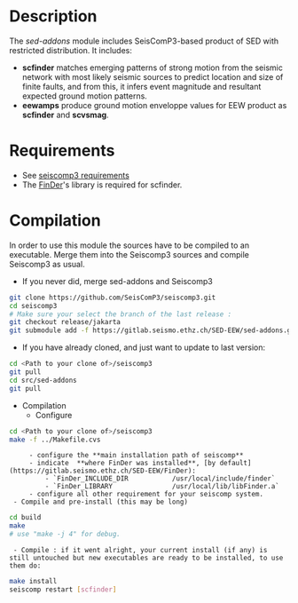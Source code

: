 # Description

The *sed-addons* module includes SeisComP3-based product of SED with restricted distribution. It includes:
  - **scfinder** matches emerging patterns of strong motion from the seismic network with most likely seismic sources to predict location and size of finite faults, and from this, it infers event magnitude and resultant expected ground motion patterns.
  - **eewamps** produce ground motion enveloppe values for EEW product as **scfinder** and **scvsmag**.


# Requirements
  - See [seiscomp3 requirements](http://www.seiscomp3.org/doc/jakarta/current/base/installation.html#requirements)
  - The [FinDer](https://gitlab.seismo.ethz.ch/SED-EEW/FinDer)'s library is required for scfinder.

# Compilation
In order to use this module the sources have to be compiled to an executable. Merge them into the Seiscomp3 sources and compile Seiscomp3 as usual.
  - If you never did, merge sed-addons and Seiscomp3 
```bash
git clone https://github.com/SeisComP3/seiscomp3.git
cd seiscomp3
# Make sure your select the branch of the last release :
git checkout release/jakarta
git submodule add -f https://gitlab.seismo.ethz.ch/SED-EEW/sed-addons.git src/sed-addons
```

  - If you have already cloned, and just want to update to last version: 
```bash
cd <Path to your clone of>/seiscomp3
git pull
cd src/sed-addons
git pull
```

  - Compilation
     - Configure 
```bash
cd <Path to your clone of>/seiscomp3
make -f ../Makefile.cvs
```

         - configure the **main installation path of seiscomp**
         - indicate  **where FinDer was installed**, [by default](https://gitlab.seismo.ethz.ch/SED-EEW/FinDer):
             - `FinDer_INCLUDE_DIR           /usr/local/include/finder`
             - `FinDer_LIBRARY               /usr/local/lib/libFinder.a`
         - configure all other requirement for your seiscomp system.
     - Compile and pre-install (this may be long) 
```bash
cd build
make 
# use "make -j 4" for debug.
```

     - Compile : if it went alright, your current install (if any) is still untouched but new executables are ready to be installed, to use them do: 
```bash
make install
seiscomp restart [scfinder]
```

